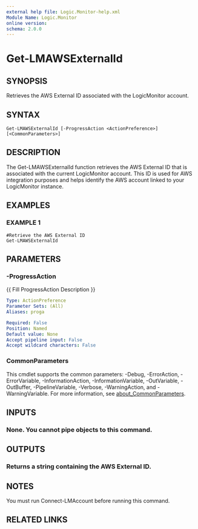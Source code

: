 ```yaml
---
external help file: Logic.Monitor-help.xml
Module Name: Logic.Monitor
online version:
schema: 2.0.0
---
```


# Get-LMAWSExternalId

## SYNOPSIS
Retrieves the AWS External ID associated with the LogicMonitor account.

## SYNTAX

```
Get-LMAWSExternalId [-ProgressAction <ActionPreference>] [<CommonParameters>]
```

## DESCRIPTION
The Get-LMAWSExternalId function retrieves the AWS External ID that is associated with the current LogicMonitor account.
This ID is used for AWS integration purposes and helps identify the AWS account linked to your LogicMonitor instance.

## EXAMPLES

### EXAMPLE 1
```
#Retrieve the AWS External ID
Get-LMAWSExternalId
```

## PARAMETERS

### -ProgressAction
{{ Fill ProgressAction Description }}

```yaml
Type: ActionPreference
Parameter Sets: (All)
Aliases: proga

Required: False
Position: Named
Default value: None
Accept pipeline input: False
Accept wildcard characters: False
```

### CommonParameters
This cmdlet supports the common parameters: -Debug, -ErrorAction, -ErrorVariable, -InformationAction, -InformationVariable, -OutVariable, -OutBuffer, -PipelineVariable, -Verbose, -WarningAction, and -WarningVariable. For more information, see [about_CommonParameters](http://go.microsoft.com/fwlink/?LinkID=113216).

## INPUTS

### None. You cannot pipe objects to this command.
## OUTPUTS

### Returns a string containing the AWS External ID.
## NOTES
You must run Connect-LMAccount before running this command.

## RELATED LINKS
